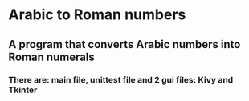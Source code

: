# Arabic to Roman numbers

## A program that converts Arabic numbers into Roman numerals

### There are: main file, unittest file and 2 gui files: Kivy and Tkinter
